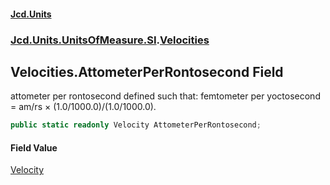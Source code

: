 #### [Jcd.Units](index 'index')
### [Jcd.Units.UnitsOfMeasure.SI](Jcd.Units.UnitsOfMeasure.SI 'Jcd.Units.UnitsOfMeasure.SI').[Velocities](Velocities 'Jcd.Units.UnitsOfMeasure.SI.Velocities')

## Velocities.AttometerPerRontosecond Field

attometer per rontosecond defined such that: femtometer per yoctosecond = am/rs × (1.0/1000.0)/(1.0/1000.0).

```csharp
public static readonly Velocity AttometerPerRontosecond;
```

#### Field Value
[Velocity](Velocity 'Jcd.Units.UnitTypes.Velocity')